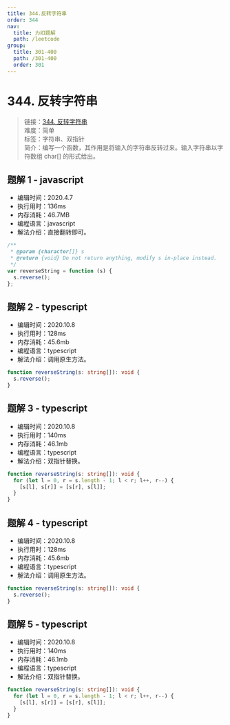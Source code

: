 ```yaml
---
title: 344.反转字符串
order: 344
nav:
  title: 力扣题解
  path: /leetcode
group:
  title: 301-400
  path: /301-400
  order: 301
---
```


# 344. 反转字符串

> 链接：[344. 反转字符串](https://leetcode-cn.com/problems/reverse-string/)  
> 难度：简单  
> 标签：字符串、双指针  
> 简介：编写一个函数，其作用是将输入的字符串反转过来。输入字符串以字符数组 char[] 的形式给出。

## 题解 1 - javascript

- 编辑时间：2020.4.7
- 执行用时：136ms
- 内存消耗：46.7MB
- 编程语言：javascript
- 解法介绍：直接翻转即可。

```javascript
/**
 * @param {character[]} s
 * @return {void} Do not return anything, modify s in-place instead.
 */
var reverseString = function (s) {
  s.reverse();
};
```

## 题解 2 - typescript

- 编辑时间：2020.10.8
- 执行用时：128ms
- 内存消耗：45.6mb
- 编程语言：typescript
- 解法介绍：调用原生方法。

```typescript
function reverseString(s: string[]): void {
  s.reverse();
}
```

## 题解 3 - typescript

- 编辑时间：2020.10.8
- 执行用时：140ms
- 内存消耗：46.1mb
- 编程语言：typescript
- 解法介绍：双指针替换。

```typescript
function reverseString(s: string[]): void {
  for (let l = 0, r = s.length - 1; l < r; l++, r--) {
    [s[l], s[r]] = [s[r], s[l]];
  }
}
```

## 题解 4 - typescript

- 编辑时间：2020.10.8
- 执行用时：128ms
- 内存消耗：45.6mb
- 编程语言：typescript
- 解法介绍：调用原生方法。

```typescript
function reverseString(s: string[]): void {
  s.reverse();
}
```

## 题解 5 - typescript

- 编辑时间：2020.10.8
- 执行用时：140ms
- 内存消耗：46.1mb
- 编程语言：typescript
- 解法介绍：双指针替换。

```typescript
function reverseString(s: string[]): void {
  for (let l = 0, r = s.length - 1; l < r; l++, r--) {
    [s[l], s[r]] = [s[r], s[l]];
  }
}
```
